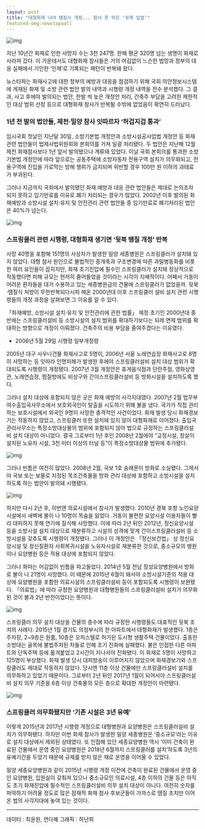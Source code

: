 ```yaml
---
layout: post
title: "대형화재 나야 땜질식 개정... 참사 못 막은 '뒷북 입법'"
featured-omg:newstapaall
---
```


![img](https://storage.googleapis.com/media.newstapa.org/images/57/ca/57ca30db940a5c534682223b0a701f02e8d6ba5155111ddc76d6f1a045d584ec-750x.jpg)

지난 10년간 화재로 인한 사망자 수는 3천 247명. 한해 평균 320명 넘는 생명이 화재로 사라져 갔다. 이 가운데서도 대형화재 참사들은 거의 어김없이 느슨한 법망과 정부의 대응 실패에서 기인한 ‘인재’로 기록되는 패턴이 반복돼 왔다.

뉴스타파는 화재사고에 대한 정부의 예방과 대응을 점검하기 위해 국회 의안정보시스템에 게재된 화재 및 소방 관련 법안 발의 내역과 시행령 개정 내역을 전수 분석했다. 그 결과, 사고 후에야 발의되는 법안, 한발 씩 늦은 개정안 처리, 건축주 부담을 고려한 제한적인 대상 범위 선정 등으로 대형화재 참사가 반복될 수밖에 없었음이 확연히 드러났다.

### 1년 전 발의 법안들, 제천·밀양 참사 잇따르자 ‘허겁지겁 통과’

임시국회 첫날인 지난달 30일, 소방기본법 개정안과 소방시설공사업법 개정안 등 화재 관련 법안들이 법제사법위원회와 본회의를 거쳐 일괄 처리됐다. 두 법안은 지난해 12월 제천 화재참사보다 1년 앞서 발의됐으나 계류돼 있었다. 이날 국회 본회의를 통과한 소방기본법 개정안에 따라 앞으로는 공동주택에 소방자동차 전용구역 설치가 의무화되고, 전용구역에 진입을 가로막는 방해 행위가 금지되며 위반할 경우 100만 원 이하의 과태료가 부과된다.

그러나 지금까지 국회에서 발의됐던 화재 예방과 대응 관련 법안들은 제대로 논의조차 되지 못하고 임기만료를 이유로 폐기 처리되는 경우가 많았다. 2002년 이후 발의된 화재예방과 소방시설 설치·유지 및 안전관리 관련 법안들 중 임기만료로 폐기처리된 법안은 40%가 넘는다.

![img](https://storage.googleapis.com/media.newstapa.org/images/93/82/9382e63d403782bc7771b06887f35a7b010400fbce2f8bd3c35493dd8662b38e)

### 스프링클러 관련 시행령, 대형화재 생기면 ‘뒷북 땜질 개정’ 반복

사망 40명을 포함해 151명의 사상자가 발생한 밀양 세종병원은 스프링클러가 설치돼 있지 않았다. 대형 참사 원인으로 불법적인 증개축과 구조변경에 따른 과밀병동화를 비롯한 여러 요인들이 꼽히지만, 화재 초기진압에 필수인 스프링클러가 설치돼 정상적으로 작동했다면 피해 규모는 현저히 줄어들었을 것이라는 시각이 지배적이다. 어째서 거동이 어려운 환자들을 대거 수용하고 있는 세종병원급의 건물에 스프링클러가 없었을까. 뒷북·땜질식 처방이 무한반복되다시피 해온 2000년대 이후 스프링클러 설비 설치 관련 시행령들의 개정 과정을 살펴보면 그 이유를 알 수 있다.

「화재예방, 소방시설 설치·유지 및 안전관리에 관한 법률」 제정 초기인 2000년대 중반에는 스프링클러설비 등 소방시설의 설치 범위를 확대하기보다는 되레 면제 범위를 확대하는 방향으로 개정이 이뤄졌다. 건축주의 비용 부담을 줄여주겠다는 이유였다.

- 2006년 5월 29일 시행령 일부개정령

2005년 대구 사우나건물 화재사고로 5명이, 2006년 서울 노래연습장 화재사고로 8명이 사망하는 등 잇따라 인명피해가 발생한 후에야 스프링클러설비 설치 대상 범위가 확대되도록 시행령이 개정됐다. 2007년 3월 개정안은 휴게음식점과 단란주점, 영화상영관, 노래연습장, 찜질방에도 비상구와 간이스프링클러설비 등 방화시설을 설치하도록 했다.

그러나 설치 대상에 포함되지 않은 곳은 화재 예방의 사각지대였다. 2007년 2월 법무부 여수출입국사무소에서 보호외국인이 탈출을 시도하기 위해 불을 냈다. 국가가 직접 관리하는 보호시설에서 외국인 9명이 사망한 충격적인 사건이었다. 화재 발생 당시 화재경보기는 작동하지 않았고, 스프링클러 또한 설치돼 있지 않아 대형화재로 이어졌다. 출입국관리사무소는 특정소방대상물의 범위에 포함되지 않아 법으로 규정하는 스프링클러설비 설치 대상이 아니었다. 결국 그로부터 1년 후인 2008년 2월에야 “교정시설, 창살이 설치된 노유자 시설, 3천 미터 이상의 터널 등”이 특정소방대상물 범위에 추가됐다.

![img](https://storage.googleapis.com/media.newstapa.org/images/66/1f/661fdf3eaa9e6bf9ea9cb14e4e8d7bb45ce22d93e03e77ece41967f6973cf09f)

그러나 빈틈은 여전히 많았다. 2008년 2월, 국보 1호 숭례문이 방화로 소실됐다. 그제서야 국보 또는 보물로 지정된 목조건축물을 방화 관리 대상에 포함하고 소방시설을 설치하도록 하는 법안이 발의돼 시행됐다.

![img](https://storage.googleapis.com/media.newstapa.org/images/d0/f3/d0f3607590240a0016745518acdb02b35b4deb9e2da45ec551a4b6f979cedab8)

하지만 다시 2년 후, 이번엔 의료시설에서 참사가 발생했다. 2010년 경북 포항 노인요양시설에서 새벽에 불이 나 10명이 목숨을 잃었다. 거동이 불편한 요양시설 이용자들이 빨리 대피하지 못해 연기에 질식해 사망했다. 이에 따라 2년 뒤인 2012년, 정신요양시설 등을 소방시설 설치 대상으로 재분류하고 시설의 성격에 맞게 간이스프링클러설비 등 소방시설을 갖추도록 시행령이 개정됐다. 그러나 이 개정안은 「정신보건법」 상 정신요양시설 및 정신질환자 사회복귀시설을 노유자시설로 재분류한 것으로, 중소규모의 병원이나 요양병원 등은 적용 대상에 포함되지 않았다.

그러나 화마는 어김없이 빈틈을 파고들었다. 2014년 5월 전남 장성요양병원에서 방화로 불이 나 21명이 사망했다. 이 때문에 2015년 6월이 돼서야 소방시설기준의 적용 대상에 요양병원을 포함한 의료시설의 스프링클러설비 등이 포함되도록 시행령이 보완됐다. 「의료법」에 따라 규정한 요양병원과 대형병원들의 스프링클러설비 설치가 의무화된 것이 불과 2년 반전이었다는 뜻이다.

![img](https://storage.googleapis.com/media.newstapa.org/images/27/17/27173afcfc7be74c9741315b9731955a13a62f27fb7ebf3807f18b04f3509f30)

스프링클러 의무 설치 대상을 건물의 층수에 따라 규정한 시행령들도 대표적인 뒷북 조치의 사례다. 2015년 1월 경기도 의정부시의 한 아파트에서 대형화재가 발생했다. 1층은 주차장, 2~9층은 원룸, 10층은 오피스텔로 허가된 도시형 생활주택 건물이었다. 출동한 소방대는 골목에 불법주차된 차들로 인해 초기 진화에 실패했다. 불은 인접한 다른 아파트와 단독주택 등에 옮겨붙었고 2시간이 지나서야 진화됐다. 이 화재로 5명이 사망하고 125명이 부상했다. 화재 발생 당시 대피방송이 이루어지지 않았으며 화재경보기와 스프링클러도 제대로 작동하지 않았다. 당시엔 11층 이상 건물에만 스프링클러설비 설치를 의무화하고 있었기 때문이다. 그로부터 2년 뒤인 2017년 1월이 되어서야 스프링클러설비 설치 의무 기준을 6층 이상 건축물의 모든 층으로 확대한 개정안이 마련됐다.

![img](https://storage.googleapis.com/media.newstapa.org/images/68/ca/68ca0e64153eee258fd981f60d5a2e980cbeb8391c0a89045239043881d41464)

### 스프링클러 의무화됐지만 ‘기존 시설은 3년 유예’

이렇게 2015년과 2017년 시행령 개정으로 대형병원과 요양병원은 스프링클러설비 설치가 의무화됐다. 하지만 이번 화재 참사가 발생한 밀양 세종병원은 ‘중소규모’라는 이유로 설치 대상에서 제외된 상태였다. 또 인접해 있던 세종요양병원 역시 ‘이미 건축이 완료된 건물에서 운영 중인 요양병원은 2018년 6월까지 스프링클러를 설치’하도록 3년의 유예기간을 두었기 때문에 규제를 받지 않은 채로 운영을 이어올 수 있었다.

밀양 세종요양병원과 같이 2015년 시행령 개정 이전에 건축이 완료된 건물에서 운영 중인 요양병원, 입원실이 갖춰져 있으나 중소규모인 의료시설, 4층 이하의 건물 등은 아직도 초기 화재진압에 필수적인 스프링클러설비 의무 설치 대상이 아니다. 여전히 숫자를 파악하기 어려울 정도로 많은 잠재적 화재 참사 후보군들이 가까스로 땜질 조치만 이어온 법의 사각지대에 놓여 있는 것이다.

------

데이터 : 최윤원, 연다혜
그래픽 : 하난희